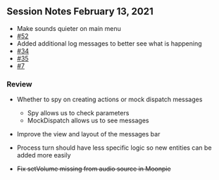 ## Session Notes February 13, 2021

- Make sounds quieter on main menu
- [#52](https://github.com/tredfern/terminus/issues/52)
- Added additional log messages to better see what is happening
- [#34](https://github.com/tredfern/terminus/issues/34)
- [#35](https://github.com/tredfern/terminus/issues/35)
- [#7](https://github.com/tredfern/terminus/issues/7)


### Review
- Whether to spy on creating actions or mock dispatch messages
  - Spy allows us to check parameters
  - MockDispatch allows us to see messages

- Improve the view and layout of the messages bar
- Process turn should have less specific logic so new entities can be added more easily

- ~~Fix setVolume missing from audio source in Moonpie~~
